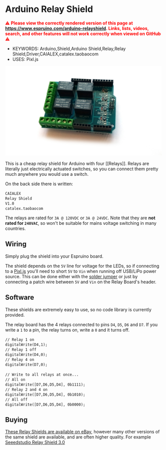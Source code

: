 <!--- Copyright (c) 2018 Gordon Williams, Pur3 Ltd. See the file LICENSE for copying permission. -->
Arduino Relay Shield
=====================

<span style="color:red">:warning: **Please view the correctly rendered version of this page at https://www.espruino.com/arduino-relayshield. Links, lists, videos, search, and other features will not work correctly when viewed on GitHub** :warning:</span>

* KEYWORDS: Arduino,Shield,Arduino Shield,Relay,Relay Shield,Driver,CAIALEX,catalex.taobaocom
* USES: Pixl.js

![Relay Shield](arduino-relayshield.jpg)

This is a cheap relay shield for Arduino with four [[Relays]]. Relays are literally
just electrically actuated switches, so you can connect them pretty much anywhere
you would use a switch.

On the back side there is written:

```
CAIALEX
Relay Shield
V1.0
catalex.taobaocom
```

The relays are rated for `3A @ 120VDC` or `3A @ 24VDC`. Note that they are **not
rated for `240VAC`**, so won't be suitable for mains voltage switching in many
countries.

Wiring
------

Simply plug the shield into your Espruino board.

The shield depends on the `5V` line for voltage for the LEDs, so if connecting
to a [Pixl.js](/Pixl.js) you'll need to short `5V` to `Vin` when running off USB/LiPo
power source. This can be done either with the [solder jumper](/Pixl.js#shield-power) or just
by connecting a patch wire between `5V` and `Vin` on the Relay Board's header.

Software
--------

These shields are extremely easy to use, so no code library is currently provided.

The relay board has the 4 relays connected to pins `D4`, `D5`, `D6` and `D7`.
If you write a `1` to a pin, the relay turns on, write a `0` and it turns off.

```
// Relay 1 on
digitalWrite(D4,1);
// Relay 1 off
digitalWrite(D4,0);
// Relay 4 on
digitalWrite(D7,0);

// Write to all relays at once...
// All on
digitalWrite([D7,D6,D5,D4], 0b1111);
// Relay 2 and 4 on
digitalWrite([D7,D6,D5,D4], 0b1010);
// All off
digitalWrite([D7,D6,D5,D4], 0b0000);
```


Buying
-----

[These Relay Shields are available on eBay](http://www.ebay.com/sch/i.html?_nkw=arduino+four+relay+shield),
however many other versions of the same shield are available, and are often higher
quality. For example [Seeedstudio Relay Shield 3.0](https://m.seeedstudio.com/productDetail/2440)
